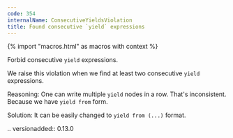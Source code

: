 ```yaml
---
code: 354
internalName: ConsecutiveYieldsViolation
title: Found consecutive `yield` expressions
---
```


{% import "macros.html" as macros with context %}


Forbid consecutive ``yield`` expressions.

We raise this violation when we find at least
two consecutive ``yield`` expressions.

Reasoning:
    One can write multiple ``yield`` nodes in a row.
    That's inconsistent. Because we have ``yield from`` form.

Solution:
    It can be easily changed to ``yield from (...)`` format.

.. versionadded:: 0.13.0